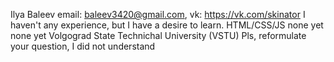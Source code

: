 Ilya Baleev
email: baleev3420@gmail.com, vk: https://vk.com/skinator
I haven't any experience, but I have a desire to learn.
HTML/CSS/JS
none yet
none yet
Volgograd State Technichal University (VSTU)
Pls, reformulate your question, I did not understand
